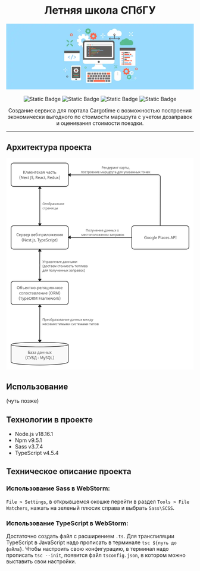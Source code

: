 <h1 align="center">Летняя школа СПбГУ</h1>
<p align="center">
<img src="assets/learn-programming.webp" alt="logo">
</p>
<p align="center">
<img alt="Static Badge" src="https://img.shields.io/badge/node.js-v18.16.1-%23339933?style=for-the-badge&logo=nodedotjs&logoColor=%23339933">
<img alt="Static Badge" src="https://img.shields.io/badge/npm-v9.5.1-red?style=for-the-badge&logo=npm&logoColor=red">
<img alt="Static Badge" src="https://img.shields.io/badge/sass-v3.7.4-%23CC6699?style=for-the-badge&logo=Sass&logoColor=%23CC6699">
<img alt="Static Badge" src="https://img.shields.io/badge/TypeScript-v4.5.4-%233178C6?style=for-the-badge&logo=TypeScript&logoColor=%233178C6">
</p>
<p align="center">
Создание сервиса для портала Cargotime с возможностью построения экономически выгодного по стоимости маршрута с учетом дозаправок и оценивания стоимости поездки.
</p>

---

## Архитектура проекта

<p align="center">
<img src="assets/architecture.png" alt="logo">
</p>

## Использование

(чуть позже)

## Технологии в проекте

- Node.js v18.16.1
- Npm v9.5.1
- Sass v3.7.4
- TypeScript v4.5.4

## Техническое описание проекта

### Использование Sass в WebStorm:<br>

`File > Settings`, в открывшемся окошке перейти в раздел `Tools > File Watchers`, нажать на зеленый плюсик справа и
выбрать
`Sass\SCSS`.

### Использование TypeScript в WebStorm:<br>

Достаточно создать файл с расширением `.ts`. Для транспиляции TypeScript в JavaScript надо прописать в
терминале `tsc ${путь до файла}`. Чтобы настроить свою конфигурацию, в терминал надо прописать `tsc --init`, появится
файл `tsconfig.json`, в котором можно выставить свои настройки.
